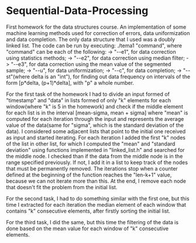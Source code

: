 # Sequential-Data-Processing
First homework for the data structures course.
An implementation of some machine learning methods used for correction of errors, data uniformization and data completion. The only data structure that I used was a doubly linked list.
The code can be run by executing:
./tema1 "command", where "command" can be each of the following:
-> "--e1", for data correction using statistics methods;
-> "--e2", for data correction using median filter;
-> "--e3", for data correction using the mean value of the segmented sample;
-> "--u", for data uniformization;
-> "--c", for data completion;
-> "--st<delta>"(where delta is an "int"), for finding out data frequency on intervals of the form [p*delta, (p+1)*delta], with "p" a whole number.

For the first task of the homework I had to divide an input formed of "timestamp" and "data" in lists formed of only "k" elements for each window(where "k" is 5 in the homework) and check if the middle element for each list is in the interval [mean-sigma, mean + sigma] where "mean" is computed for each iteration through the input and represents the average value of the data(same for "sigma", which is the standard deviation of the data). I considered some adjacent lists that point to the initial one received as input and started iterating. For each iteration I added the first "k" nodes of the list in other list, for which I computed the "mean" and "standard deviation" using functions implemented in "linked_list.h" and searched for the middle node. I checked than if the data from the middle node is in the range specified previously. If not, I add it in a list to keep track of the nodes that must be permanently removed. The iterations stop when a counter defined at the beginning of the function reaches the "len-k+1" value, because we can not iterate more than this. At the end, I remove each node that doesn't fit the problem from the initial list.

For the second task, I had to do something similar with the first one, but this time I extracted for each iteration the median element of each window that contains "k" consecutive elements, after firstly sorting the initial list.

For the third task, I did the same, but this time the filtering of the data is done based on the mean value for each window of "k" consecutive elements.